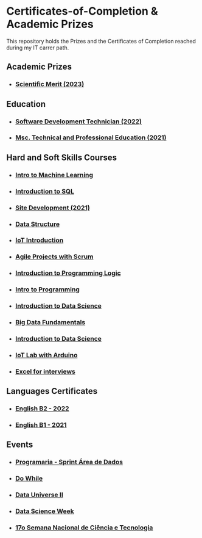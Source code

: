 # Certificates-of-Completion & Academic Prizes
This repository holds the Prizes and the Certificates of Completion reached during my IT carrer path.

## Academic Prizes

* ### [Scientific Merit (2023)](https://github.com/RaquelMichelon/Certificates-of-Completion/blob/main/IOT_Project_Scientific_Merit.pdf)

## Education

* ### [Software Development Technician (2022)](https://github.com/RaquelMichelon/Certificates-of-Completion/blob/main/Florianopolis_Tecnico_em_Desenvolvimento_de_Sistemas_Raquel_Darelli_Michelon_assinado_zizimo_assinado.pdf)

* ### [Msc. Technical and Professional Education (2021)](https://github.com/RaquelMichelon/Certificates-of-Completion/blob/main/Raquel%20Darelli%20Michelon_assinado.pdf)


## Hard and Soft Skills Courses

* ### [Intro to Machine Learning](https://github.com/RaquelMichelon/Certificates-of-Completion/blob/main/Raquel%20Darelli%20Michelon%20-%20Intro%20to%20Machine%20Learning.png)
* ### [Introduction to SQL](https://github.com/RaquelMichelon/Certificates-of-Completion/blob/main/Intro_SQL_datacamp.pdf)
* ### [Site Development (2021)](https://github.com/RaquelMichelon/Certificates-of-Completion/blob/main/Avancado%20Sao%20Lourenco%20do%20Oeste_Desenvolvimento%20de%20Sites_Raquel%20Darelli%20Michelon_assinado_assinado.pdf)
* ### [Data Structure](CertificadoDioEstruturaDeDados.pdf)
* ### [IoT Introduction](CertificadoIoT.pdf)
* ### [Agile Projects with Scrum](DIOProjetosAgeisComScrum.pdf)
* ### [Introduction to Programming Logic](raquel_darelli.pdf)
* ### [Intro to Programming](discover-conectar-certificate.pdf)
* ### [Introduction to Data Science](certificate-introducao-a-ciencia-de-dados-20-57e4c96f47d7dd071b8b456b.pdf)
* ### [Big Data Fundamentals](certificate-big-data-fundamentos-20-5727789d47d7ddbd598b4581.pdf)
* ### [Introduction to Data Science](certificado_DSfinalcialMarket5horas.pdf)
* ### [IoT Lab with Arduino](certificadoLabArduino.pdf)
* ### [Excel for interviews](https://github.com/RaquelMichelon/Certificates-of-Completion/blob/main/CERTIFICADO_EXCEL_PARA_PROC_SELETIVOS_3H.pdf)


## Languages Certificates

* ### [English B2 - 2022](https://github.com/RaquelMichelon/Certificates-of-Completion/blob/main/Certificate%20II%20-%20Raquel.pdf)
* ### [English B1 - 2021](https://github.com/RaquelMichelon/Certificates-of-Completion/blob/main/Certificate%20I%20-%20Raquel.pdf)


## Events

* ### [Programaria - Sprint Área de Dados](https://github.com/RaquelMichelon/Certificates-of-Completion/blob/main/Raquel%20Michelon%20Certificado%20PrograMaria%20Sprint%20%C3%81rea%20de%20Dados.pdf)
* ### [Do While](Certificates-of-Completion/blob/main/certificado-dowhile.pdf)
* ### [Data Universe II](certificado_dataUniverseraquelmichelonmestrado_.pdf)
* ### [Data Science Week](certificado_data_science.pdf)
* ### [17o Semana Nacional de Ciência e Tecnologia](https://github.com/RaquelMichelon/Certificates-of-Completion/blob/main/Certificados%20Abertura%20SNCT%20Raquel%20Darelli%20Michelon.pdf)
